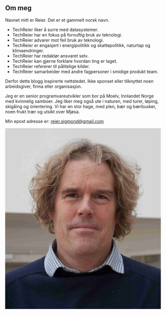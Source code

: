## Om meg

Navnet mitt er Reier. Det er et gammelt norsk navn.

- TechReier liker å surre med datasystemer.  
- TechReier har en fokus på fornuftig bruk av teknologi.
- TechReier advarer mot feil bruk av teknologi.
- TechReier er engasjert i energipolitikk og skattepolitikk, naturtap og klimaendringer.
- TechReier har redaktør ansvaret selv.
- TechReier kan gjerne forklare hvordan ting er laget.  
- TechReier refererer til pålitelige kilder.
- TechReier samarbeider med andre fagpersoner i smidige produkt team.

Derfor dette blogg inspirerte nettstedet.
Ikke sponset eller tilknyttet noen arbeidsgiver, firma eller organisasjon.

Jeg er en senior programvareutvikler som bor på Moelv, Innlandet Norge med kvinnelig samboer.
Jeg liker meg også ute i naturen, med turer, løping, skigåing og orientering.
Vi har en stor hage, med plen, bær og bærbusker, noen frukt trær og utsikt over Mjøsa.

Min epost adresse er: reier.sigmond@gmail.com

![Reier](../../images/reier20.jpg "Hans Reier Sigmond")
